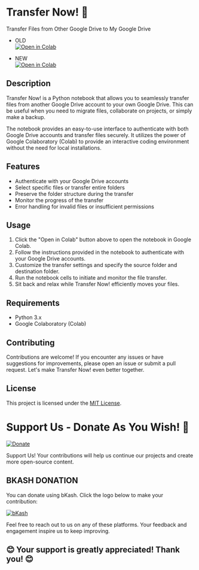 # Transfer Now! 🚀
Transfer Files from Other Google Drive to My Google Drive

- OLD <br>
[![Open in Colab](https://colab.research.google.com/assets/colab-badge.svg)](https://colab.research.google.com/github/EliteKamrul/url/blob/main/URL%20TO%20GOOGLE%20DRIVE%20(2).ipynb) 


- NEW <br>
[![Open in Colab](https://colab.research.google.com/assets/colab-badge.svg)](https://colab.research.google.com/github/kamrullab/url/blob/main/URL_TO_GOOGLE_DRIVE.ipynb)

## Description
Transfer Now! is a Python notebook that allows you to seamlessly transfer files from another Google Drive account to your own Google Drive. This can be useful when you need to migrate files, collaborate on projects, or simply make a backup.

The notebook provides an easy-to-use interface to authenticate with both Google Drive accounts and transfer files securely. It utilizes the power of Google Colaboratory (Colab) to provide an interactive coding environment without the need for local installations.

## Features
- Authenticate with your Google Drive accounts
- Select specific files or transfer entire folders
- Preserve the folder structure during the transfer
- Monitor the progress of the transfer
- Error handling for invalid files or insufficient permissions

## Usage
1. Click the "Open in Colab" button above to open the notebook in Google Colab.
2. Follow the instructions provided in the notebook to authenticate with your Google Drive accounts.
3. Customize the transfer settings and specify the source folder and destination folder.
4. Run the notebook cells to initiate and monitor the file transfer.
5. Sit back and relax while Transfer Now! efficiently moves your files.

## Requirements
- Python 3.x
- Google Colaboratory (Colab)

## Contributing
Contributions are welcome! If you encounter any issues or have suggestions for improvements, please open an issue or submit a pull request. Let's make Transfer Now! even better together.

## License
This project is licensed under the [MIT License](LICENSE).



# Support Us - Donate As You Wish! 🙏

[![Donate](https://img.shields.io/badge/Donate-As%20you%20wish-blue.svg)](https://shop.bkash.com/elite-kamrul01568670982/paymentlink)

Support Us! Your contributions will help us continue our projects and create more open-source content.

## BKASH DONATION

You can donate using bKash. Click the logo below to make your contribution:

[![bKash](https://business.bkash.com/img/header-bkash-icon.d8af3614.png)](https://shop.bkash.com/elite-kamrul01568670982/paymentlink)



Feel free to reach out to us on any of these platforms. Your feedback and engagement inspire us to keep improving.

## 😊 Your support is greatly appreciated! Thank you! 😊








